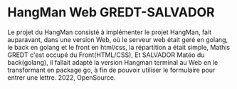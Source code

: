 
# HangMan Web GREDT-SALVADOR

Le projet du HangMan consisté à implémenter le projet HangMan, fait auparavant, dans une version Web, où le serveur web était geré en golang, le back en golang et le front en html/css, la répartition a était simple, Mathis GREDT c'est occupé du Front(HTML/CSS), Et SALVADOR Matéo du back(golang), il fallait adapté la version Hangman terminal au Web en le transformant en package go, à fin de pouvoir utiliser le formulaire pour entrer une lettre.
2022, OpenSource.
